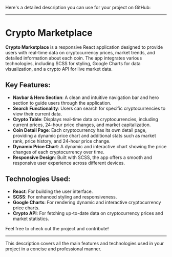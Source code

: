Here's a detailed description you can use for your project on GitHub:

---

# Crypto Marketplace

**Crypto Marketplace** is a responsive React application designed to provide users with real-time data on cryptocurrency prices, market trends, and detailed information about each coin. The app integrates various technologies, including SCSS for styling, Google Charts for data visualization, and a crypto API for live market data. 

## Key Features:

- **Navbar & Hero Section**: A clean and intuitive navigation bar and hero section to guide users through the application.
- **Search Functionality**: Users can search for specific cryptocurrencies to view their current data.
- **Crypto Table**: Displays real-time data on cryptocurrencies, including current prices, 24-hour price changes, and market capitalization.
- **Coin Detail Page**: Each cryptocurrency has its own detail page, providing a dynamic price chart and additional stats such as market rank, price history, and 24-hour price change.
- **Dynamic Price Chart**: A dynamic and interactive chart showing the price changes of each cryptocurrency over time.
- **Responsive Design**: Built with SCSS, the app offers a smooth and responsive user experience across different devices.

## Technologies Used:

- **React**: For building the user interface.
- **SCSS**: For enhanced styling and responsiveness.
- **Google Charts**: For rendering dynamic and interactive cryptocurrency price charts.
- **Crypto API**: For fetching up-to-date data on cryptocurrency prices and market statistics.

Feel free to check out the project and contribute!

---

This description covers all the main features and technologies used in your project in a concise and professional manner.
